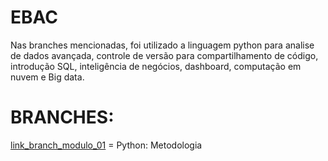 # EBAC

Nas branches mencionadas, foi utilizado a linguagem python para analise de dados avançada, controle de versão para compartilhamento de código, introdução SQL, inteligência de negócios, dashboard, computação em nuvem e Big data.

# BRANCHES: 
[link_branch_modulo_01](https://github.com/carolrmr/EBAC-PYTHON/tree/modulo_01) = Python: Metodologia
